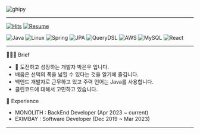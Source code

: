 ![ghipy](https://user-images.githubusercontent.com/50124623/210032601-e6e9eb8c-8cbf-4b3a-8257-932e39d5ae31.gif)

---

[![Hits](https://hits.seeyoufarm.com/api/count/incr/badge.svg?url=https%3A%2F%2Fgithub.com%2Fieunune&count_bg=%23707070&title_bg=%23000000&icon=digitalocean.svg&icon_color=%23E7E7E7&title=hits&edge_flat=false)](https://hits.seeyoufarm.com)
[![Resume](https://img.shields.io/badge/Resume-black?style=flat-square&logo=notion&Lists&logoColor=white)](https://ieunune.notion.site/d836ecc9172144d4b39f185b89f16a62)


![Java](https://img.shields.io/badge/Java-007396?style=flat-square&logo=Java&logoColor=white)
![Linux](https://img.shields.io/badge/Linux-FCC624?style=flat-square&logo=Linux&logoColor=white)
![Spring](https://img.shields.io/badge/Spring-6DB33F?style=flat-square&logo=Spring&logoColor=white)
![JPA](https://img.shields.io/badge/JPA-6DB33F?style=flat-square&logo=JPA&logoColor=white)
![QueryDSL](https://img.shields.io/badge/QueryDSL-6DB33F?style=flat-square&logo=QueryDSL&logoColor=white)
![AWS](https://img.shields.io/badge/AWS-232F3E?style=flat-square&logo=AmazonAWS&logoColor=white)
![MySQL](https://img.shields.io/badge/MySQL-4479A1?style=flat-square&logo=MySQL&logoColor=white)
![React](https://img.shields.io/badge/React-61DAFB?style=flat-square&logo=react&logoColor=black)

<!-- ![Python](https://img.shields.io/badge/Python-3776AB?style=flat-square&logo=Python&logoColor=white) -->
<!-- ![Kotlin](https://img.shields.io/badge/Kotlin-7F52FF?style=flat-square&logo=Kotlin&logoColor=white) -->

---  

💁🏻‍♂️ Brief
- 👋 도전하고 성장하는 개발자 박은우 입니다.
- 배움은 선택의 폭을 넓힐 수 있다는 것을 알기에 즐깁니다.
- 백엔드 개발자로 근무하고 있고 주력 언어는 Java를 사용합니다.  
- 클린코드에 대해서 고민하고 있습니다.

💼 Experience
- MONOLITH : BackEnd Developer (Apr 2023 ~ current)
- EXIMBAY : Software Developer (Dec 2019 ~ Mar 2023)

--- 


<!-- [![Ashutosh's github activity graph](https://github-readme-activity-graph.cyclic.app/graph?username=ieunune&theme=nord)](https://github.com/ashutosh00710/github-readme-activity-graph) -->

<!-- [![trophy](https://github-profile-trophy.vercel.app/?username=ieunune&theme=flat&column=6)](https://github.com/ieunune/) -->
